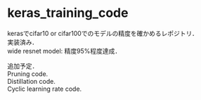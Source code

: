 # keras_training_code

kerasでcifar10 or cifar100でのモデルの精度を確かめるレポジトリ．  
実装済み．  
 wide resnet model: 精度95%程度達成．  

追加予定．  
Pruning code.  
Distillation code.  
Cyclic learning rate code.  
